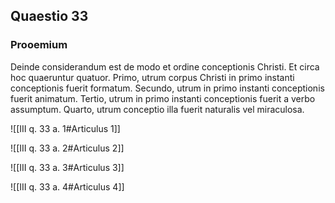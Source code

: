 ## Quaestio 33

### Prooemium

Deinde considerandum est de modo et ordine conceptionis Christi. Et circa hoc quaeruntur quatuor. Primo, utrum corpus Christi in primo instanti conceptionis fuerit formatum. Secundo, utrum in primo instanti conceptionis fuerit animatum. Tertio, utrum in primo instanti conceptionis fuerit a verbo assumptum. Quarto, utrum conceptio illa fuerit naturalis vel miraculosa.

![[III q. 33 a. 1#Articulus 1]]

![[III q. 33 a. 2#Articulus 2]]

![[III q. 33 a. 3#Articulus 3]]

![[III q. 33 a. 4#Articulus 4]]

